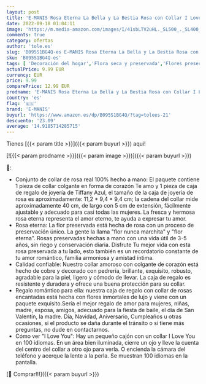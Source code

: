 ```yaml
---
layout: post
title: 'E-MANIS Rosa Eterna La Bella y La Bestia Rosa con Collar I Love You Caja de Regalo Rosa Real preservada para el día de San Valentín Día de la Madre Navidad Regalos románticos para Ella  Tiffany Azul '
date: 2022-09-18 01:04:11
image: 'https://m.media-amazon.com/images/I/41sbLTV2uHL._SL500_._SL400_.jpg'
comments: true
category: ofertas
author: 'tole.es'
slug: 'B095S1BG4Q-es E-MANIS Rosa Eterna La Bella y La Bestia Rosa con Collar I...'
sku: 'B095S1BG4Q-es'
tags: [ 'Decoración del hogar','Flora seca y preservada','Flores preservadas','Hogar y cocina','e-manis','navidad','🇪🇸', ]
actualPrice: 9.99 EUR
currency: EUR
price: 9.99
comparePrice: 12.99 EUR
prodname: 'E-MANIS Rosa Eterna La Bella y La Bestia Rosa con Collar I Love You Caja de Regalo Rosa Real preservada para el día de San Valentín Día de la Madre Navidad Regalos románticos para Ella  Tiffany Azul '
country: 'es'
flag: '🇪🇸'
brand: 'E-MANIS'
buyurl: 'https://www.amazon.es/dp/B095S1BG4Q/?tag=tolees-21'
descuento: '23.09'
average: '14.9185714285715'
---
```


Tienes [{{< param title >}}]({{< param buyurl >}}) aqui!

[![{{< param prodname >}}]({{< param image >}})]({{< param buyurl >}})

🔎:

- Conjunto de collar de rosa real 100% hecho a mano: El paquete contiene 1 pieza de collar colgante en forma de corazón Te amo y 1 pieza de caja de regalo de joyería de Tiffany Azul, el tamaño de la caja de joyería de rosa es aproximadamente: 11,2 * 9,4 * 9,4 cm; la cadena del collar mide aproximadamente 40 cm, de largo con 5 cm de extensión, fácilmente ajustable y adecuado para casi todas las mujeres. La fresca y hermosa rosa eterna representa el amor eterno, te ayuda a expresar tu amor.
- Rosa eterna: La flor preservada está hecha de rosa con un proceso de preservación único. La gente la llama "flor nunca marchita" y "flor eterna". Rosas preservadas hechas a mano con una vida útil de 3-5 años, sin riego y conservación diaria. Disfrute Tu mejor vida con esta rosa preservada a tu lado, esto también es un recordatorio constante de tu amor romántico, familia armoniosa y amistad íntima.
- Calidad confiable: Nuestro collar amoroso con colgante de corazón está hecho de cobre y decorado con pedrería, brillante, exquisito, robusto, agradable para la piel, ligero y cómodo de llevar. La caja de regalo es resistente y duradera y ofrece una buena protección para su collar.
- Regalo romántico para ella: nuestra caja de regalo con collar de rosas encantadas está hecha con flores inmortales de lujo y viene con un paquete exquisito.Sería el mejor regalo de amor para mujeres, niñas, madre, esposa, amigos, adecuado para la fiesta de baile, el día de San Valentín, la madre. Día, Navidad, Aniversario, Cumpleaños u otras ocasiones, si el producto se daña durante el tránsito o si tiene más preguntas, no dude en contactarnos.
- Cómo ver "I Love You": Hay un pequeño cajón con un collar I Love You en 100 idiomas. En un área bien iluminada, cierre un ojo y lleve la cuenta del centro del collar a otro ojo para verla. O encienda la cámara del teléfono y acerque la lente a la perla. Se muestran 100 idiomas en la pantalla.

[🛒 Comprar!!!]({{< param buyurl >}})
